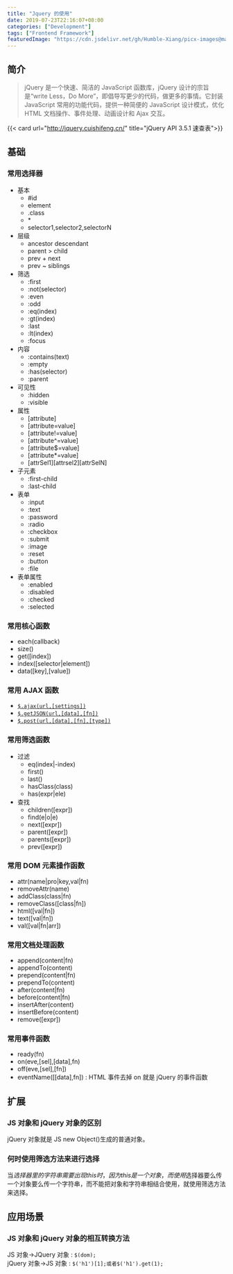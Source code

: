 ```yaml
---
title: "Jquery 的使用"
date: 2019-07-23T22:16:07+08:00
categories: ["Development"]
tags: ["Frontend Framework"]
featuredImage: "https://cdn.jsdelivr.net/gh/Humble-Xiang/picx-images@master/Development/jquery-banner.2zvc64pkoq80.webp"
---
```


## 简介

> jQuery 是一个快速、简洁的 JavaScript 函数库，jQuery 设计的宗旨是“write Less，Do More”，即倡导写更少的代码，做更多的事情。它封装 JavaScript 常用的功能代码，提供一种简便的 JavaScript 设计模式，优化 HTML 文档操作、事件处理、动画设计和 Ajax 交互。

{{< card url="http://jquery.cuishifeng.cn/" title="jQuery API 3.5.1 速查表">}}

## 基础

### 常用选择器

- 基本
  - #id
  - element
  - .class
  - \*
  - selector1,selector2,selectorN
- 层级
  - ancestor descendant
  - parent > child
  - prev + next
  - prev ~ siblings
- 筛选
  - :first
  - :not(selector)
  - :even
  - :odd
  - :eq(index)
  - :gt(index)
  - :last
  - :lt(index)
  - :focus
- 内容
  - :contains(text)
  - :empty
  - :has(selector)
  - :parent
- 可见性
  - :hidden
  - :visible
- 属性
  - [attribute]
  - [attribute=value]
  - [attribute!=value]
  - [attribute^=value]
  - [attribute$=value]
  - [attribute\*=value]
  - [attrSel1][attrsel2][attrSelN]
- 子元素
  - :first-child
  - :last-child
- 表单
  - :input
  - :text
  - :password
  - :radio
  - :checkbox
  - :submit
  - :image
  - :reset
  - :button
  - :file
- 表单属性
  - :enabled
  - :disabled
  - :checked
  - :selected

### 常用核心函数

- each(callback)
- size()
- get([index])
- index([selector|element])
- data([key],[value])

### 常用 AJAX 函数

- [`$.ajax(url,[settings])`](http://jquery.cuishifeng.cn/jQuery.Ajax.html)
- [`$.getJSON(url,[data],[fn])`](http://jquery.cuishifeng.cn/jQuery.getJSON.html)
- [`$.post(url,[data],[fn],[type])`](http://jquery.cuishifeng.cn/jQuery.post.html)

### 常用筛选函数

- 过滤
  - eq(index|-index)
  - first()
  - last()
  - hasClass(class)
  - has(expr|ele)
- 查找
  - children([expr])
  - find(e|o|e)
  - next([expr])
  - parent([expr])
  - parents([expr])
  - prev([expr])

### 常用 DOM 元素操作函数

- attr(name|pro|key,val|fn)
- removeAttr(name)
- addClass(class|fn)
- removeClass([class|fn])
- html([val|fn])
- text([val|fn])
- val([val|fn|arr])

### 常用文档处理函数

- append(content|fn)
- appendTo(content)
- prepend(content|fn)
- prependTo(content)
- after(content|fn)
- before(content|fn)
- insertAfter(content)
- insertBefore(content)
- remove([expr])

### 常用事件函数

- ready(fn)
- on(eve,[sel],[data],fn)
- off(eve,[sel],[fn])
- eventName([[data],fn]) : HTML 事件去掉 on 就是 jQuery 的事件函数

## 扩展

### JS 对象和 jQuery 对象的区别

jQuery 对象就是 JS new Object()生成的普通对象。

### 何时使用筛选方法来进行选择

当$选择器里的字符串需要出现this时，因为this是一个对象，而使用$选择器要么传一个对象要么传一个字符串，而不能把对象和字符串相结合使用，就使用筛选方法来选择。

## 应用场景

### JS 对象和 jQuery 对象的相互转换方法

JS 对象-\>JQuery 对象 : `$(dom);`  
jQuery 对象-\>JS 对象 : `$('h1')[1];或者$('h1').get(1);`
